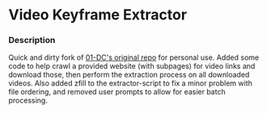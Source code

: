 # Video Keyframe Extractor

### Description

Quick and dirty fork of [01-DC's original repo](https://github.com/01-DC/video-keyframe-extractor)
for personal use. 
Added some code to help crawl a provided website (with subpages) for video links and download those,
then perform the extraction process on all downloaded videos. Also added zfill to the extractor-script
to fix a minor problem with file ordering, and removed user prompts to allow for easier batch processing.

